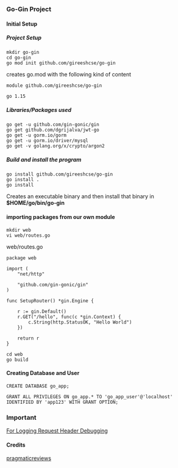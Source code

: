 ### Go-Gin Project


#### Initial Setup

##### Project Setup

```
mkdir go-gin
cd go-gin
go mod init github.com/gireeshcse/go-gin
```

creates go.mod with the following kind of content

```
module github.com/gireeshcse/go-gin

go 1.15

```

##### Libraries/Packages used

```
go get -u github.com/gin-gonic/gin
go get github.com/dgrijalva/jwt-go
go get -u gorm.io/gorm
go get -u gorm.io/driver/mysql
go get -v golang.org/x/crypto/argon2

```
##### Build and install the program

```
go install github.com/gireeshcse/go-gin
go install .
go install
```
Creates an executable binary and then install that binary in **$HOME/go/bin/go-gin**


#### importing packages from our own module

```
mkdir web
vi web/routes.go
```

web/routes.go

```
package web

import (
	"net/http"

	"github.com/gin-gonic/gin"
)

func SetupRouter() *gin.Engine {

	r := gin.Default()
	r.GET("/hello", func(c *gin.Context) {
		c.String(http.StatusOK, "Hello World")
	})

	return r
}
```

```
cd web
go build
```

#### Creating Database and User 

```
CREATE DATABASE go_app;

GRANT ALL PRIVILEGES ON go_app.* TO 'go_app_user'@'localhost' IDENTIFIED BY 'app123' WITH GRANT OPTION;
```

### Important

[For Logging Request Header Debugging](https://github.com/tpkeeper/gin-dump)


#### Credits 

[pragmaticreviews](https://pragmaticreviews.com)